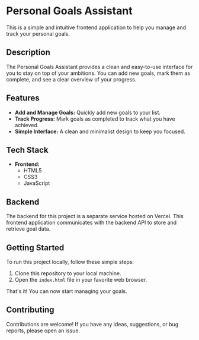 # Personal Goals Assistant

This is a simple and intuitive frontend application to help you manage and track your personal goals.

## Description

The Personal Goals Assistant provides a clean and easy-to-use interface for you to stay on top of your ambitions. You can add new goals, mark them as complete, and see a clear overview of your progress.

## Features

*   **Add and Manage Goals:** Quickly add new goals to your list.
*   **Track Progress:** Mark goals as completed to track what you have achieved.
*   **Simple Interface:** A clean and minimalist design to keep you focused.

## Tech Stack

*   **Frontend:**
    *   HTML5
    *   CSS3
    *   JavaScript

## Backend

The backend for this project is a separate service hosted on Vercel. This frontend application communicates with the backend API to store and retrieve goal data.

## Getting Started

To run this project locally, follow these simple steps:

1.  Clone this repository to your local machine.
2.  Open the `index.html` file in your favorite web browser.

That's it! You can now start managing your goals.

## Contributing

Contributions are welcome! If you have any ideas, suggestions, or bug reports, please open an issue.

